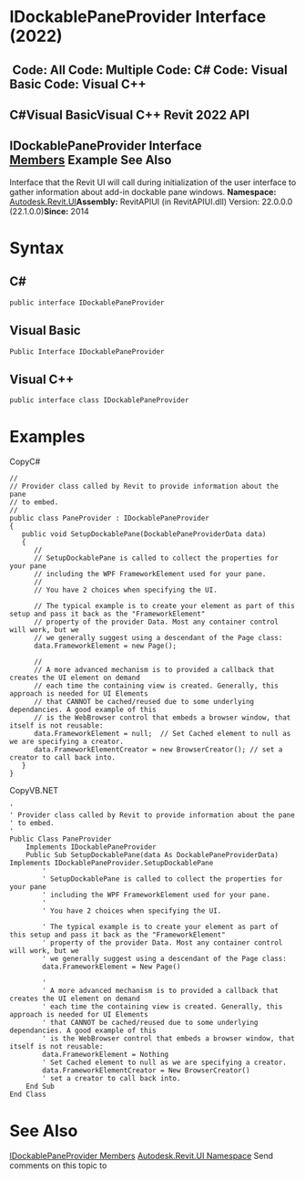 # IDockablePaneProvider Interface (2022)

﻿
 Code: All Code: Multiple Code: C# Code: Visual Basic Code: Visual C++   
---  
C#Visual BasicVisual C++
Revit 2022 API  
---  
IDockablePaneProvider Interface  
[Members](796abfe0-d73a-ddc6-650e-bcd5d3959f62.md "IDockablePaneProvider Members") Example See Also  
---  
Interface that the Revit UI will call during initialization of the user interface to gather information about add-in dockable pane windows. 
**Namespace:** [Autodesk.Revit.UI](e86fd90a-8957-02a6-da7f-ced248966e3e.md "Autodesk.Revit.UI Namespace")**Assembly:** RevitAPIUI (in RevitAPIUI.dll) Version: 22.0.0.0 (22.1.0.0)**Since:** 2014 
# Syntax
C#  
---  
```text
public interface IDockablePaneProvider
```
  
Visual Basic  
---  
```text
Public Interface IDockablePaneProvider
```
  
Visual C++  
---  
```text
public interface class IDockablePaneProvider
```
  
# Examples
CopyC#
```text
// 
// Provider class called by Revit to provide information about the pane
// to embed.
// 
public class PaneProvider : IDockablePaneProvider
{
   public void SetupDockablePane(DockablePaneProviderData data)
   {
      // 
      // SetupDockablePane is called to collect the properties for your pane
      // including the WPF FrameworkElement used for your pane.
      // 
      // You have 2 choices when specifying the UI. 

      // The typical example is to create your element as part of this setup and pass it back as the "FrameworkElement" 
      // property of the provider Data. Most any container control will work, but we
      // we generally suggest using a descendant of the Page class:
      data.FrameworkElement = new Page();

      // 
      // A more advanced mechanism is to provided a callback that creates the UI element on demand
      // each time the containing view is created. Generally, this approach is needed for UI Elements
      // that CANNOT be cached/reused due to some underlying dependancies. A good example of this
      // is the WebBrowser control that embeds a browser window, that itself is not reusable:
      data.FrameworkElement = null;  // Set Cached element to null as we are specifying a creator. 
      data.FrameworkElementCreator = new BrowserCreator(); // set a creator to call back into. 
   }
}
```

CopyVB.NET
```text
'
' Provider class called by Revit to provide information about the pane
' to embed.
'
Public Class PaneProvider
    Implements IDockablePaneProvider
    Public Sub SetupDockablePane(data As DockablePaneProviderData) Implements IDockablePaneProvider.SetupDockablePane
        ' 
        ' SetupDockablePane is called to collect the properties for your pane
        ' including the WPF FrameworkElement used for your pane.
        '
        ' You have 2 choices when specifying the UI. 

        ' The typical example is to create your element as part of this setup and pass it back as the "FrameworkElement" 
        ' property of the provider Data. Most any container control will work, but we
        ' we generally suggest using a descendant of the Page class:
        data.FrameworkElement = New Page()

        '
        ' A more advanced mechanism is to provided a callback that creates the UI element on demand
        ' each time the containing view is created. Generally, this approach is needed for UI Elements
        ' that CANNOT be cached/reused due to some underlying dependancies. A good example of this
        ' is the WebBrowser control that embeds a browser window, that itself is not reusable:
        data.FrameworkElement = Nothing
        ' Set Cached element to null as we are specifying a creator. 
        data.FrameworkElementCreator = New BrowserCreator()
        ' set a creator to call back into. 
    End Sub
End Class
```

# See Also
[IDockablePaneProvider Members](796abfe0-d73a-ddc6-650e-bcd5d3959f62.md "IDockablePaneProvider Members")
[Autodesk.Revit.UI Namespace](e86fd90a-8957-02a6-da7f-ced248966e3e.md "Autodesk.Revit.UI Namespace")
Send comments on this topic to 